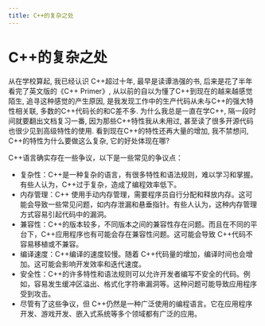 ```yaml
---
title: C++的复杂之处
---
```


# C++的复杂之处

从在学校算起, 我已经认识 C++超过十年, 最早是读谭浩强的书, 后来是花了半年看完了英文版的《C++ Primer》, 从以前的自以为懂了C++到现在的越来越感觉陌生, 追寻这种感觉的产生原因, 是我发现工作中的生产代码从未与C++的强大特性相关联, 多数的C++代码长的和C差不多. 为什么我总是一直在学C++, 隔一段时间就要翻出文档复习一番, 因为那些C++特性我从未用过, 甚至读了很多开源代码也很少见到高级特性的使用. 看到现在C++的特性还再大量的增加, 我不禁想问, C++的特性为什么要做这么复杂, 它的好处体现在哪?

C++语言确实存在一些争议，以下是一些常见的争议点：

- 复杂性：C++是一种复杂的语言，有很多特性和语法规则，难以学习和掌握。有些人认为，C++过于复杂，造成了编程效率低下。
- 内存管理：C++ 使用手动内存管理，需要程序员自行分配和释放内存。这可能会导致一些常见问题，如内存泄漏和悬垂指针。有些人认为，这种内存管理方式容易引起代码中的漏洞。
- 兼容性：C++的版本较多，不同版本之间的兼容性存在问题。而且在不同的平台下，C++应用程序也有可能会存在兼容性问题。这可能会导致 C++代码不容易移植或不兼容。
- 编译速度：C++编译的速度较慢。随着 C++代码量的增加，编译时间也会增加。这可能会影响开发效率和迭代速度。
- 安全性：C++的许多特性和语法规则可以允许开发者编写不安全的代码。例如，容易发生缓冲区溢出、格式化字符串漏洞等。这种问题可能导致应用程序受到攻击。
- 尽管有了这些争议，但 C++仍然是一种广泛使用的编程语言。它在应用程序开发、游戏开发、嵌入式系统等多个领域都有广泛的应用。
